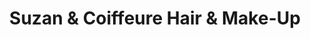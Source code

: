 ---
title: "Suzan & Coiffeure Hair & Make-Up"
url: /forchheim/suzan-und-coiffeure-hair-und-make-up/
shop: Friseur
---